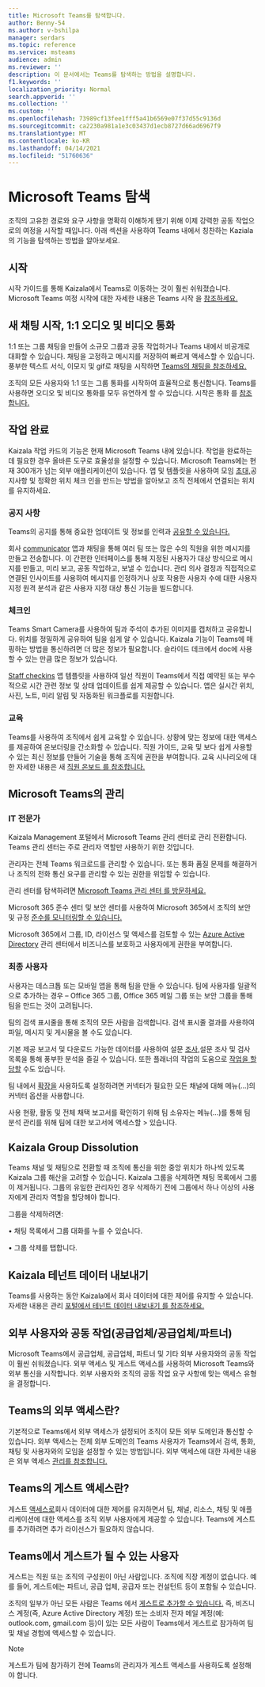 ```yaml
---
title: Microsoft Teams를 탐색합니다.
author: Benny-54
ms.author: v-bshilpa
manager: serdars
ms.topic: reference
ms.service: msteams
audience: admin
ms.reviewer: ''
description: 이 문서에서는 Teams를 탐색하는 방법을 설명합니다.
f1.keywords: ''
localization_priority: Normal
search.appverid: ''
ms.collection: ''
ms.custom: ''
ms.openlocfilehash: 73989cf13fee1fff5a41b6569e07f37d55c9136d
ms.sourcegitcommit: ca2230a981a1e3c03437d1ecb8727d66ad6967f9
ms.translationtype: MT
ms.contentlocale: ko-KR
ms.lasthandoff: 04/14/2021
ms.locfileid: "51760636"
---
```

# <a name="navigate-microsoft-teams"></a>Microsoft Teams 탐색

조직의 고유한 경로와 요구 사항을 명확히 이해하게 됐기 위해 이제 강력한 공동 작업으로의 여정을 시작할 때입니다. 아래 섹션을 사용하여 Teams 내에서 칭찬하는 Kaziala의 기능을 탐색하는 방법을 알아보세요.

## <a name="getting-started"></a>시작
시작 가이드를 통해 Kaizala에서 Teams로 이동하는 것이 훨씬 쉬워졌습니다. Microsoft Teams 여정 시작에 대한 자세한 내용은 Teams 시작 을 [참조하세요.](https://support.microsoft.com/office/start-and-pin-chats-a864b052-5e4b-4ccf-b046-2e26f40e21b5?wt.mc_id=otc_microsoft_teams&ui=en-us&rs=en-us&ad=us)

## <a name="starting-new-chats-11-audio-and-video-calls"></a>새 채팅 시작, 1:1 오디오 및 비디오 통화
1:1 또는 그룹 채팅을 만들어 소규모 그룹과 공동 작업하거나 Teams 내에서 비공개로 대화할 수 있습니다. 채팅을 고정하고 메시지를 저장하여 빠르게 액세스할 수 있습니다. 풍부한 텍스트 서식, 이모지 및 gif로 채팅을 시작하면 [Teams의 채팅을 참조하세요.](https://support.microsoft.com/office/start-and-pin-chats-a864b052-5e4b-4ccf-b046-2e26f40e21b5?wt.mc_id=otc_microsoft_teams&ui=en-us&rs=en-us&ad=us)

조직의 모든 사용자와 1:1 또는 그룹 통화를 시작하여 효율적으로 통신합니다. Teams를 사용하면 오디오 및 비디오 통화를 모두 유연하게 할 수 있습니다.  시작은 통화 를 [참조합니다.](https://www.microsoft.com/videoplayer/embed/RE4rxv0?pid=ocpVideo0-innerdiv-oneplayer&postJsllMsg=true&maskLevel=20&market=en-us)

## <a name="getting-work-done"></a>작업 완료

Kaizala 작업 카드의 기능은 현재 Microsoft Teams 내에 있습니다. 작업을 완료하는 데 필요한 경우 올바른 도구로 효율성을 설정할 수 있습니다. Microsoft Teams에는 현재 300개가 넘는 외부 애플리케이션이 있습니다. 앱 및 템플릿을 사용하여 모임 [초대,](https://support.microsoft.com/office/meetings-in-teams-e0b0ae21-53ee-4462-a50d-ca9b9e217b67)공지사항 및 정확한 위치 체크 인을 만드는 방법을 알아보고 조직 전체에서 연결되는 위치를 유지하세요.

### <a name="announcements"></a>공지 사항

Teams의 공지를 통해 중요한 업데이트 및 정보를 인력과 [공유할 수 있습니다.](https://support.microsoft.com/office/send-an-announcement-to-a-channel-8f244ea6-235a-4dcc-9143-9c5b801b4992)

회사 [communicator](https://docs.microsoft.com/microsoftteams/platform/samples/app-templates#company-communicator) 앱과 채팅을 통해 여러 팀 또는 많은 수의 직원을 위한 메시지를 만들고 전송합니다. 이 간편한 인터페이스를 통해 지정된 사용자가 대상 방식으로 메시지를 만들고, 미리 보고, 공동 작업하고, 보낼 수 있습니다. 관리 의사 결정과 직접적으로 연결된 인사이트를 사용하여 메시지를 인정하거나 상호 작용한 사용자 수에 대한 사용자 지정 원격 분석과 같은 사용자 지정 대상 통신 기능을 빌드합니다.

### <a name="check-ins"></a>체크인

Teams Smart Camera를 사용하여 팀과 주석이 추가된 이미지를 캡처하고 공유합니다. 위치를 정밀하게 공유하여 팀을 쉽게 알 수 있습니다. Kaizala 기능이 Teams에 매핑하는 방법을 통신하려면 더 많은 정보가 필요합니다. 슬라이드 데크에서 doc에 사용할 수 있는 만큼 많은 정보가 있습니다.

[Staff checkins](https://docs.microsoft.com/microsoftteams/platform/samples/app-templates#staff-check-ins) 앱 템플릿을 사용하여 일선 직원이 Teams에서 직접 예약된 또는 부수적으로 시간 관련 정보 및 상태 업데이트를 쉽게 제공할 수 있습니다. 앱은 실시간 위치, 사진, 노트, 미리 알림 및 자동화된 워크플로를 지원합니다.

### <a name="training"></a>교육

Teams를 사용하여 조직에서 쉽게 교육할 수 있습니다. 상황에 맞는 정보에 대한 액세스를 제공하여 온보더링을 간소화할 수 있습니다. 직원 가이드, 교육 및 보다 쉽게 사용할 수 있는 최신 정보를 만들어 기술을 통해 조직에 권한을 부여합니다. 교육 시나리오에 대한 자세한 내용은 새 [직원 온보드 를 참조합니다.](https://support.microsoft.com/office/effectively-onboard-new-employees-691faccd-1d1a-4f47-99ac-b6c82973f5ee)

## <a name="management-in-microsoft-teams"></a>Microsoft Teams의 관리

### <a name="it-professionals"></a>IT 전문가

Kaizala Management 포털에서 Microsoft Teams 관리 센터로 관리 전환합니다. Teams 관리 센터는 주로 관리자 역할만 사용하기 위한 것입니다.

관리자는 전체 Teams 워크로드를 관리할 수 있습니다. 또는 통화 품질 문제를 해결하거나 조직의 전화 통신 요구를 관리할 수 있는 권한을 위임할 수 있습니다.

관리 센터를 탐색하려면 [Microsoft Teams 관리 센터 를 방문하세요.](https://admin.teams.microsoft.com/)

Microsoft 365 [](https://docs.microsoft.com/microsoft-365/compliance/microsoft-365-compliance-center) 준수 센터 및 보안 센터를 사용하여 Microsoft 365에서 조직의 보안 및 규정 [준수를 모니터링할 수 있습니다.](https://docs.microsoft.com/microsoft-365/security/defender/overview-security-center)

Microsoft 365에서 그룹, ID, 라이선스 및 액세스를 검토할 수 있는 [Azure Active Directory](https://aad.portal.azure.com/#@microsoft.onmicrosoft.com/dashboard/private/c7736064-7b28-4f3d-b366-2740a8d48020) 관리 센터에서 비즈니스를 보호하고 사용자에게 권한을 부여합니다.

### <a name="end-users"></a>최종 사용자

사용자는 데스크톱 또는 모바일 앱을 통해 팀을 만들 수 있습니다. 팀에 사용자를 일괄적으로 추가하는 경우 – Office 365 그룹, Office 365 메일 그룹 또는 보안 그룹을 통해 팀을 만드는 것이 고려됩니다.

팀의 검색 표시줄을 통해 조직의 모든 사람을 검색합니다. 검색 표시줄 결과를 사용하여 파일, 메시지 및 게시물을 볼 수도 있습니다.

기본 제공 보고서 및 다운로드 가능한 데이터를 [](https://support.microsoft.com/office/get-started-with-lists-in-teams-c971e46b-b36c-491b-9c35-efeddd0297db) 사용하여 설문 [조사,](https://www.office.com/launch/forms?auth=2)설문 조사 및 검사 목록을 통해 풍부한 분석을 즐길 수 있습니다. 또한 플래너의 작업의 도움으로 [작업을 할당할](https://support.microsoft.com/office/manage-tasks-in-planner-ee61ecb0-a0bb-4c39-8682-f47fe7674f05) 수도 있습니다.

팀 내에서 [확장을](https://docs.microsoft.com/microsoftteams/platform/messaging-extensions/what-are-messaging-extensions) 사용하도록 설정하려면 커넥터가 필요한 모든 채널에 대해 메뉴(...)의 커넥터 옵션을 사용합니다.

사용 현황, 활동 및 전체 채택 보고서를 확인하기 위해 팀 소유자는 메뉴(...)를 통해 팀 분석 관리를 위해 팀에 대한 보고서에 액세스할 > 있습니다.

## <a name="kaizala-group-dissolution"></a>Kaizala Group Dissolution
Teams 채널 및 채팅으로 전환할 때 조직에 통신을 위한 중앙 위치가 하나씩 있도록 Kaizala 그룹 해산을 고려할 수 있습니다.  Kaizala 그룹을 삭제하면 채팅 목록에서 그룹이 제거됩니다. 그룹의 유일한 관리자인 경우 삭제하기 전에 그룹에서 하나 이상의 사용자에게 관리자 역할을 할당해야 합니다.

그룹을 삭제하려면:

 • 채팅 목록에서 그룹 대화를 누를 수 있습니다.

 • 그룹 삭제를 탭합니다.

## <a name="kaizala-tenant-data-export"></a>Kaizala 테넌트 데이터 내보내기
Teams를 사용하는 동안 Kaizala에서 회사 데이터에 대한 제어를 유지할 수 있습니다. 자세한 내용은 관리 [포털에서 테넌트 데이터 내보내기 를 참조하세요.](https://docs.microsoft.com/office365/kaizala/export-or-delete-your-data)

## <a name="collaborating-with-external-usersvendorssupplierspartners"></a>외부 사용자와 공동 작업(공급업체/공급업체/파트너)

Microsoft Teams에서 공급업체, 공급업체, 파트너 및 기타 외부 사용자와의 공동 작업이 훨씬 쉬워졌습니다. 외부 액세스 및 게스트 액세스를 사용하여 Microsoft Teams와 외부 통신을 시작합니다. 외부 사용자와 조직의 공동 작업 요구 사항에 맞는 액세스 유형을 결정합니다.

## <a name="what-is-external-access-in-teams"></a>Teams의 외부 액세스란?

기본적으로 Teams에서 외부 액세스가 설정되어 조직이 모든 외부 도메인과 통신할 수 있습니다. 외부 액세스는 전체 외부 도메인의 Teams 사용자가 Teams에서 검색, 통화, 채팅 및 사용자와의 모임을 설정할 수 있는 방법입니다. 외부 액세스에 대한 자세한 내용은 외부 액세스 [관리를 참조합니다.](https://docs.microsoft.com/microsoftteams/manage-external-access)

## <a name="what-is-guest-access-in-teams"></a>Teams의 게스트 액세스란?

게스트 [액세스로](https://docs.microsoft.com/MicrosoftTeams/guest-access)회사 데이터에 대한 제어를 유지하면서 팀, 채널, 리소스, 채팅 및 애플리케이션에 대한 액세스를 조직 외부 사용자에게 제공할 수 있습니다. Teams에 게스트를 추가하려면 추가 라이선스가 필요하지 않습니다.

## <a name="who-can-be-a-guest-in-teams"></a>Teams에서 게스트가 될 수 있는 사용자
게스트는 직원 또는 조직의 구성원이 아닌 사람입니다. 조직에 직장 계정이 없습니다. 예를 들어, 게스트에는 파트너, 공급 업체, 공급자 또는 컨설턴트 등이 포함될 수 있습니다.

조직의 일부가 아닌 모든 사람은 Teams 에서 [게스트로 추가할 수 있습니다.](https://docs.microsoft.com/MicrosoftTeams/guest-access#how-a-guest-becomes-a-member-of-a-team) 즉, 비즈니스 계정(즉, Azure Active Directory 계정) 또는 소비자 전자 메일 계정(예: outlook.com, gmail.com 등)이 있는 모든 사람이 Teams에서 게스트로 참가하여 팀 및 채널 경험에 액세스할 수 있습니다.

>[!NOTE]
> 게스트가 팀에 참가하기 전에 Teams의 관리자가 게스트 액세스를 사용하도록 설정해야 합니다.
